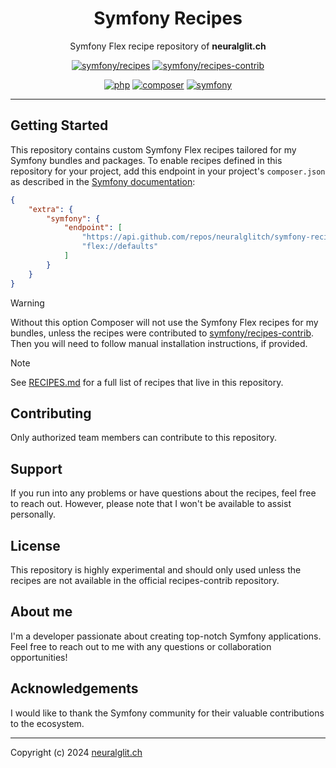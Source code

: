 <div align="center">

# Symfony Recipes
Symfony Flex recipe repository of **neuralglit.ch**

[![symfony/recipes](https://img.shields.io/badge/symfony-recipes-374151.svg?style=flat-square)](https://github.com/symfony/recipes)
[![symfony/recipes-contrib](https://img.shields.io/badge/symfony-recipes--contrib-374151.svg?style=flat-square)](https://github.com/symfony/recipes-contrib)

[![php](https://img.shields.io/badge/PHP->=8.0-4F5B93.svg?style=flat-square)](https://www.php.net)
[![composer](https://img.shields.io/badge/composer-^2.1-D48822.svg?style=flat-square)](https://getcomposer.org)
[![symfony](https://img.shields.io/badge/symfony/flex-^2-374151.svg?style=flat-square)](https://github.com/symfony/flex)

</div>

---

## Getting Started
This repository contains custom Symfony Flex recipes tailored for my Symfony bundles and packages. 
To enable recipes defined in this repository for your project, add this endpoint in your project's `composer.json` as described in the 
[Symfony documentation](https://symfony.com/doc/current/setup/flex_private_recipes.html#configure-your-project-s-composer-json-file):
```json
{
    "extra": {
        "symfony": {
            "endpoint": [
                "https://api.github.com/repos/neuralglitch/symfony-recipes/contents/index.json",
                "flex://defaults"
            ]
        }
    }
}
```

> [!WARNING]
> Without this option Composer will not use the Symfony Flex recipes for my bundles, unless the recipes were contributed to
> [symfony/recipes-contrib](https://github.com/symfony/recipes-contrib). Then you will need to follow manual installation
> instructions, if provided. 

> [!NOTE]  
> See [RECIPES.md](https://github.com/neuralglitch/symfony-recipes/blob/flex/main/RECIPES.md) for a full list of recipes that live in this repository.

## Contributing
Only authorized team members can contribute to this repository. 

## Support
If you run into any problems or have questions about the recipes, feel free to reach out. However, please note that I won't be available to assist personally.

## License
This repository is highly experimental and should only used unless the recipes are not available in the official recipes-contrib repository. 

## About me
I'm a developer passionate about creating top-notch Symfony applications. Feel free to reach out to me with any questions or collaboration opportunities!

## Acknowledgements
I would like to thank the Symfony community for their valuable contributions to the ecosystem.

---

Copyright (c) 2024 [neuralglit.ch](https://neuralglit.ch)